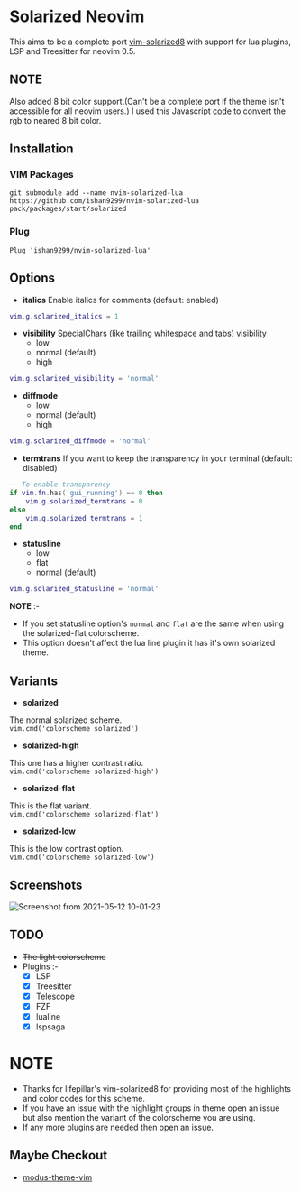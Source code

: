 # Solarized Neovim

This aims to be a complete port [vim-solarized8](https://github.com/lifepillar/vim-solarized8) with support for lua
plugins, LSP and Treesitter for neovim 0.5.

## NOTE
Also added 8 bit color support.(Can't be a complete port if the theme isn't accessible for all neovim users.)
I used this Javascript [code](https://gist.github.com/ishan9299/d87713b43dc04d49fa060711fdc7dd6d) to convert the rgb to
neared 8 bit color.

## Installation

### VIM Packages
```
git submodule add --name nvim-solarized-lua https://github.com/ishan9299/nvim-solarized-lua
pack/packages/start/solarized
```

### Plug
```
Plug 'ishan9299/nvim-solarized-lua'
```

## Options
- **italics**
Enable italics for comments (default: enabled)

```lua
vim.g.solarized_italics = 1
```

- **visibility**
SpecialChars (like trailing whitespace and tabs) visibility
  + low
  + normal (default)
  + high

```lua
vim.g.solarized_visibility = 'normal'
```

- **diffmode**
  + low
  + normal (default)
  + high
 
```lua
vim.g.solarized_diffmode = 'normal'
```

- **termtrans**
If you want to keep the transparency in your terminal (default: disabled)

```lua
-- To enable transparency
if vim.fn.has('gui_running') == 0 then
    vim.g.solarized_termtrans = 0
else
    vim.g.solarized_termtrans = 1
end
```

- **statusline**
  + low
  + flat
  + normal (default)

 ```lua
 vim.g.solarized_statusline = 'normal'
 ```
  **NOTE** :-
  - If you set statusline option's `normal` and `flat` are the same when using the solarized-flat colorscheme.
  - This option doesn't affect the lua line plugin it has it's own solarized theme.

## Variants

- **solarized**

The normal solarized scheme.  
`vim.cmd('colorscheme solarized')`

- **solarized-high**

This one has a higher contrast ratio.  
`vim.cmd('colorscheme solarized-high')`

- **solarized-flat**

This is the flat variant.  
`vim.cmd('colorscheme solarized-flat')`

- **solarized-low**

This is the low contrast option.  
`vim.cmd('colorscheme solarized-low')`

## Screenshots
![Screenshot from 2021-05-12 10-01-23](https://user-images.githubusercontent.com/47824004/117919013-e00da400-b309-11eb-845a-a54f675e7a90.png)


## TODO

- ~~The light colorscheme~~
- Plugins :-  
   - [x] LSP  
   - [x] Treesitter  
   - [x] Telescope  
   - [x] FZF  
   - [x] lualine  
   - [x] lspsaga

# NOTE
- Thanks for lifepillar's vim-solarized8 for providing most of the highlights and color codes for this scheme.
- If you have an issue with the highlight groups in theme open an issue but also mention the variant of the colorscheme
  you are using.
- If any more plugins are needed then open an issue.

## Maybe Checkout
- [modus-theme-vim](https://github.com/ishan9299/modus-theme-vim)
